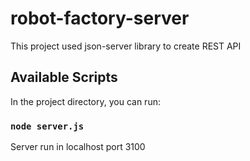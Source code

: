 # robot-factory-server

This project used json-server library to create REST API 

## Available Scripts

In the project directory, you can run:

### `node server.js`

Server run in localhost port 3100